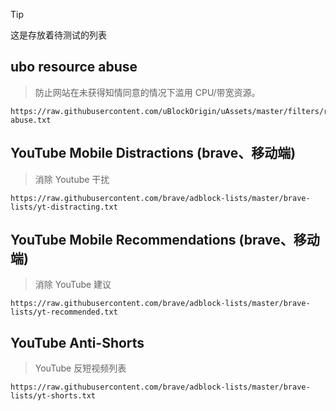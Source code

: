 > [!TIP]
> 这是存放着待测试的列表

## ubo resource abuse

> 防止网站在未获得知情同意的情况下滥用 CPU/带宽资源。

```
https://raw.githubusercontent.com/uBlockOrigin/uAssets/master/filters/resource-abuse.txt
```

## YouTube Mobile Distractions (brave、移动端)

> 消除 Youtube 干扰

```
https://raw.githubusercontent.com/brave/adblock-lists/master/brave-lists/yt-distracting.txt
```

## YouTube Mobile Recommendations (brave、移动端)

> 消除 YouTube 建议

```
https://raw.githubusercontent.com/brave/adblock-lists/master/brave-lists/yt-recommended.txt
```

## YouTube Anti-Shorts

> YouTube 反短视频列表

```
https://raw.githubusercontent.com/brave/adblock-lists/master/brave-lists/yt-shorts.txt
```